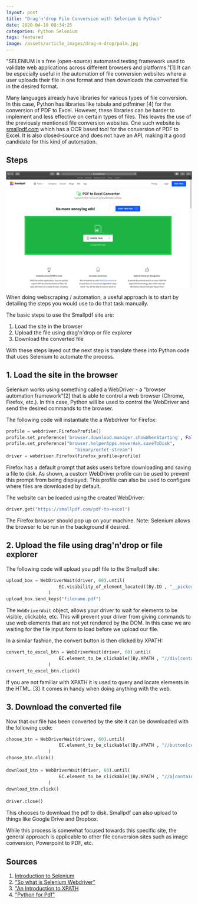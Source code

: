 ```yaml
---
layout: post
title: "Drag'n'drop File Conversion with Selenium & Python"
date: 2020-04-10 08:34:25
categories: Python Selenium
tags: featured
image: /assets/article_images/drag-n-drop/palm.jpg
---
```


"SELENIUM is a free (open-source) automated testing framework used to validate web applications across different browsers and platforms."[1]
It can be especially useful in the automation of file conversion websites where a user uploads their file in one format and then downloads the converted file in the desired format.

Many languages already have libraries for various types of file conversion. In this case, Python has libraries like tabula and pdfminer [4] for the conversion of PDF to Excel. However, these libraries can be harder to implement and less effective on certain types of files. This leaves the use of the previously mentioned file conversion websites. One such website is [smallpdf.com](https://smallpdf.com/pdf-to-excel) which has a OCR based tool for the conversion of PDF to Excel. It is also closed-source and does not have an API, making it a good candidate for this kind of automation.

## Steps

![the Smallpdf ui](/assets/article_images/drag-n-drop/smallpdf.png)

When doing webscraping / automation, a useful approach is to start by detailing the steps you would use to do that task manually.

The basic steps to use the Smallpdf site are:

1. Load the site in the browser
2. Upload the file using drag'n'drop or file explorer
3. Download the converted file

With these steps layed out the next step is translate these into Python code that uses Selenium to automate the process.

## 1. Load the site in the browser

Selenium works using something called a WebDriver - a "browser automation framework"[2] that is able to control a web browser (Chrome, Firefox, etc.).
In this case, Python will be used to control the WebDriver and send the desired commands to the browser.

The following code will instantiate the a Webdriver for Firefox:
```Python
profile = webdriver.FirefoxProfile()
profile.set_preference('browser.download.manager.showWhenStarting', False)
profile.set_preference("browser.helperApps.neverAsk.saveToDisk",
                          "binary/octet-stream")
driver = webdriver.Firefox(firefox_profile=profile)
```

Firefox has a default prompt that asks users before downloading and saving a file to disk.
As shown, a custom WebDriver profile can be used to prevent this prompt from being displayed.
This profile can also be used to configure where files are downloaded by default.

The website can be loaded using the created WebDriver:
```Python
driver.get("https://smallpdf.com/pdf-to-excel")
```

The Firefox browser should pop up on your machine. Note: Selenium allows the browser to be run in the background if desired.

## 2. Upload the file using drag'n'drop or file explorer

The following code will upload you pdf file to the Smallpdf site:

```Python
upload_box = WebDriverWait(driver, 60).until(
                    EC.visibility_of_element_located((By.ID , "__picker-input"))
                )
upload_box.send_keys("filename.pdf")
```

The ```WebDriverWait``` object, allows your driver to wait for elements to be visible, clickable, etc.
This will prevent your driver from giving commands to use web elements that are not yet rendered by the DOM.
In this case we are waiting for the file input form to load before we upload our file.

In a similar fashion, the convert button is then clicked by XPATH:

```Python
convert_to_excel_btn = WebDriverWait(driver, 60).until(
                    EC.element_to_be_clickable((By.XPATH , "//div[contains(string(), 'Convert to Excel')]"))
                )
convert_to_excel_btn.click()
```

If you are not familiar with XPATH it is used to query and locate elements in the HTML. [3] It comes in handy when doing anything with the web.

## 3. Download the converted file

Now that our file has been converted by the site it can be downloaded with the following code:

```Python
choose_btn = WebDriverWait(driver, 60).until(
                    EC.element_to_be_clickable((By.XPATH , "//button[contains(string(), 'Choose option')]"))
                )
choose_btn.click()

download_btn = WebDriverWait(driver, 60).until(
                    EC.element_to_be_clickable((By.XPATH , "//a[contains(string(), 'Download')]"))
                )
download_btn.click()

driver.close()
```

This chooses to download the pdf to disk. Smallpdf can also upload to things like Google Drive and Dropbox.

While this process is somewhat focused towards this specific site, the general approach is applicable to other file conversion sites such as image conversion, Powerpoint to PDF, etc.

## Sources

1. [Introduction to Selenium](https://www.guru99.com/introduction-to-selenium.html)
2. ["So what is Selenium Webdriver"](https://medium.com/@marikalam/so-what-is-selenium-webdriver-2a83a8b954bd)
3. ["An Introduction to XPATH]("https://blog.scrapinghub.com/2016/10/27/an-introduction-to-xpath-with-examples)
4. ["Python for Pdf"]("https://medium.com/@umerfarooq_26378/python-for-pdf-ef0fac2808b0)